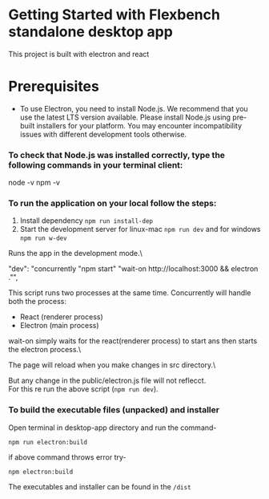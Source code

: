 # Getting Started with Flexbench standalone desktop app

This project is built with electron and react

# Prerequisites

- To use Electron, you need to install Node.js. We recommend that you use the latest LTS version available.
  Please install Node.js using pre-built installers for your platform. You may encounter incompatibility issues with different development tools otherwise.

### To check that Node.js was installed correctly, type the following commands in your terminal client:
  node -v
  npm -v

### To run the application on your local follow the steps:

1. Install dependency `npm run install-dep`
2. Start the development server for linux-mac `npm run dev` and for windows `npm run w-dev`

Runs the app in the development mode.\

"dev": "concurrently \"npm start\" \"wait-on http://localhost:3000 && electron .\"",

This script runs two processes at the same time.
Concurrently will handle both the process:
  - React (renderer process)
  - Electron (main process)

wait-on simply waits for the react(renderer process) to start ans then starts the electron process.\

The page will reload when you make changes in src directory.\

But any change in the public/electron.js file will not reflecct.\
For this re run the above script (`npm run dev`).


### To build the executable files (unpacked) and installer

Open terminal in desktop-app directory and run the command-

`npm run electron:build`

if above command throws error try-

`npm electron:build`

The executables and installer can be found in the `/dist` 


